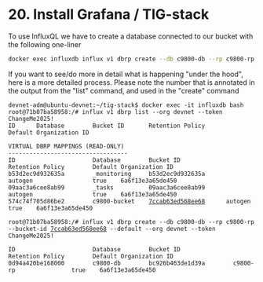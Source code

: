 # 20. Install Grafana / TIG-stack

To use InfluxQL we have to create a database connected to our bucket with the following one-liner

```bash
docker exec influxdb influx v1 dbrp create --db c9800-db --rp c9800-rp --bucket-id $(docker exec influxdb influx v1 dbrp list --org devnet --token ChangeMe2025! | grep "c9800-bucket" | awk '{print $3}') --default --org devnet --token ChangeMe2025!

```

If you want to see/do more in detail what is happening "under the hood", here is a more detailed process. Please note the number that is annotated in the output from the "list" command, and used in the "create" command

<pre class="language-bash"><code class="lang-bash">devnet-adm@ubuntu-devnet:~/tig-stack$ docker exec -it influxdb bash
root@71b07ba58958:/# influx v1 dbrp list --org devnet --token ChangeMe2025!
ID      Database        Bucket ID       Retention Policy        Default Organization ID

VIRTUAL DBRP MAPPINGS (READ-ONLY)
----------------------------------
ID                      Database        Bucket ID               Retention Policy        Default Organization ID
b53d2ec9d932635a        _monitoring     b53d2ec9d932635a        autogen                 true    6a6f13e3a65de450
09aac3a6cee8ab99        _tasks          09aac3a6cee8ab99        autogen                 true    6a6f13e3a65de450
574c74f705d86be2        c9800-bucket    <a data-footnote-ref href="#user-content-fn-1">7ccab63ed568ee68</a>      autogen                 true    6a6f13e3a65de450

root@71b07ba58958:/# influx v1 dbrp create --db c9800-db --rp c9800-rp --bucket-id <a data-footnote-ref href="#user-content-fn-2">7ccab63ed568ee68</a> --default --org devnet --token ChangeMe2025!

ID                      Database        Bucket ID               Retention Policy        Default Organization ID
0d94a420be168000        c9800-db        bc926b463de1d39a        c9800-rp                true    6a6f13e3a65de450

</code></pre>



[^1]: Copy this value to the line below. Your value will be different than this.

[^2]: use the value from above here
